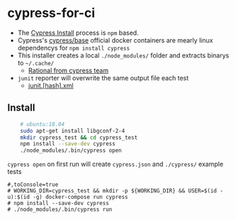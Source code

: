 cypress-for-ci
==============



* The [Cypress Install](https://docs.cypress.io/guides/getting-started/installing-cypress.html#Installing) process is `npm` based.
* Cypress's [cypress/base](https://hub.docker.com/r/cypress/base/) official docker containers are mearly linux dependencys for `npm install cypress`
* This installer creates a local `./node_modules/` folder and extracts binarys to `~/.cache/`
    * [Rational from cypress team](https://github.com/cypress-io/cypress/issues/1824#issuecomment-397378431)
* `junit` reporter will overwrite the same output file each test
    * [junit.[hash].xml](https://github.com/cypress-io/cypress/issues/1824#issuecomment-394509572)


Install
-------

```bash
    # ubuntu:18.04
    sudo apt-get install libgconf-2-4
    mkdir cypress_test && cd cypress_test
    npm install --save-dev cypress
    ./node_modules/.bin/cypress open
```

`cypress open` on first run will create `cypress.json` and `./cypress/` example tests


    #,toConsole=true
    # WORKING_DIR=cypress_test && mkdir -p ${WORKING_DIR} && USER=$(id -u):$(id -g) docker-compose run cypress
    # npm install --save-dev cypress
    # ./node_modules/.bin/cypress run
